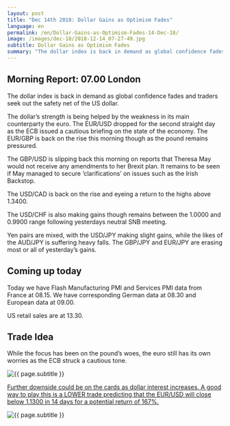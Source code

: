 ```yaml
---
layout: post
title: "Dec 14th 2018: Dollar Gains as Optimism Fades"
language: en
permalink: /en/Dollar-Gains-as-Optimism-Fades-14-Dec-18/
image: /images/dec-18/2018-12-14_07-27-49.jpg
subtitle: Dollar Gains as Optimism Fades
summary: "The dollar index is back in demand as global confidence fades and traders seek out the safety net of the US dollar. The dollar’s strength is being helped by the weakness in its main counterparty the euro. The EUR/USD dropped for the second straight day as the ECB issued a cautious briefing on the state of the economy"
---
```

## Morning Report: 07.00 London

The dollar index is back in demand as global confidence fades and traders seek out the safety net of the US dollar. 

The dollar’s strength is being helped by the weakness in its main counterparty the euro. The EUR/USD dropped for the second straight day as the ECB issued a cautious briefing on the state of the economy. The EUR/GBP is back on the rise this morning though as the pound remains pressured. 

The GBP/USD is slipping back this morning on reports that Theresa May would not receive any amendments to her Brexit plan. It remains to be seen if May managed to secure ‘clarifications’ on issues such as the Irish Backstop. 

The USD/CAD is back on the rise and eyeing a return to the highs above 1.3400. 

The USD/CHF is also making gains though remains between the 1.0000 and 0.9900 range following yesterdays neutral SNB meeting. 

Yen pairs are mixed, with the USD/JPY making slight gains, while the likes of the AUD/JPY is suffering heavy falls. The GBP/JPY and EUR/JPY are erasing most or all of yesterday’s gains. 

## Coming up today

Today we have Flash Manufacturing PMI and Services PMI data from France at 08.15. We have corresponding German data at 08.30 and European data at 09.00. 

US retail sales are at 13.30. 

## Trade Idea

While the focus has been on the pound’s woes, the euro still has its own worries as the ECB struck a cautious tone.

<img class="post-image" src="{{ site.url }}/images/dec-18/2018-12-14_07-27-49.jpg" alt="{{ page.subtitle }}" title="{{ page.subtitle }}">

<a href="%LINK%%?currency=GBP&market=forex&underlying=frxEURUSD&formname=higherlower&duration_amount=14&duration_units=d&amount=10&amount_type=stake&expiry_type=duration&barrier=1.1300" target="_blank" rel="noopener">Further downside could be on the cards as dollar interest increases. A good way to play this is a LOWER trade predicting that the EUR/USD will close below 1.1300 in 14 days for a potential return of 167%.</a>

<img class="post-image" src="{{ site.url }}/images/dec-18/2018-12-14_07-31-59.jpg" alt="{{ page.subtitle }}" title="{{ page.subtitle }}">